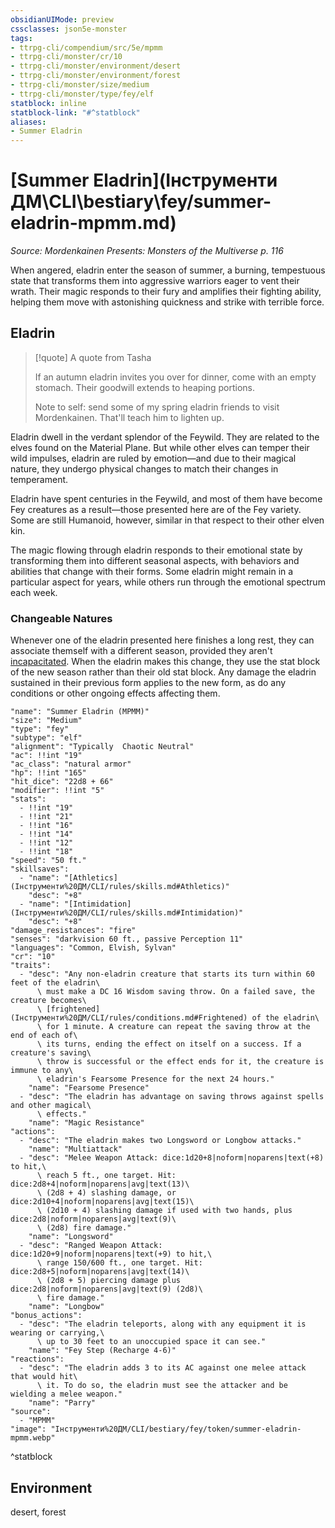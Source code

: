 ```yaml
---
obsidianUIMode: preview
cssclasses: json5e-monster
tags:
- ttrpg-cli/compendium/src/5e/mpmm
- ttrpg-cli/monster/cr/10
- ttrpg-cli/monster/environment/desert
- ttrpg-cli/monster/environment/forest
- ttrpg-cli/monster/size/medium
- ttrpg-cli/monster/type/fey/elf
statblock: inline
statblock-link: "#^statblock"
aliases:
- Summer Eladrin
---
```

# [Summer Eladrin](Інструменти ДМ\CLI\bestiary\fey/summer-eladrin-mpmm.md)
*Source: Mordenkainen Presents: Monsters of the Multiverse p. 116*  

When angered, eladrin enter the season of summer, a burning, tempestuous state that transforms them into aggressive warriors eager to vent their wrath. Their magic responds to their fury and amplifies their fighting ability, helping them move with astonishing quickness and strike with terrible force.

## Eladrin

> [!quote] A quote from Tasha  
> 
> If an autumn eladrin invites you over for dinner, come with an empty stomach. Their goodwill extends to heaping portions.
> 
> Note to self: send some of my spring eladrin friends to visit Mordenkainen. That'll teach him to lighten up.

Eladrin dwell in the verdant splendor of the Feywild. They are related to the elves found on the Material Plane. But while other elves can temper their wild impulses, eladrin are ruled by emotion—and due to their magical nature, they undergo physical changes to match their changes in temperament.

Eladrin have spent centuries in the Feywild, and most of them have become Fey creatures as a result—those presented here are of the Fey variety. Some are still Humanoid, however, similar in that respect to their other elven kin.

The magic flowing through eladrin responds to their emotional state by transforming them into different seasonal aspects, with behaviors and abilities that change with their forms. Some eladrin might remain in a particular aspect for years, while others run through the emotional spectrum each week.

### Changeable Natures

Whenever one of the eladrin presented here finishes a long rest, they can associate themself with a different season, provided they aren't [incapacitated](Інструменти%20ДМ/CLI/rules/conditions.md#Incapacitated). When the eladrin makes this change, they use the stat block of the new season rather than their old stat block. Any damage the eladrin sustained in their previous form applies to the new form, as do any conditions or other ongoing effects affecting them.

```statblock
"name": "Summer Eladrin (MPMM)"
"size": "Medium"
"type": "fey"
"subtype": "elf"
"alignment": "Typically  Chaotic Neutral"
"ac": !!int "19"
"ac_class": "natural armor"
"hp": !!int "165"
"hit_dice": "22d8 + 66"
"modifier": !!int "5"
"stats":
  - !!int "19"
  - !!int "21"
  - !!int "16"
  - !!int "14"
  - !!int "12"
  - !!int "18"
"speed": "50 ft."
"skillsaves":
  - "name": "[Athletics](Інструменти%20ДМ/CLI/rules/skills.md#Athletics)"
    "desc": "+8"
  - "name": "[Intimidation](Інструменти%20ДМ/CLI/rules/skills.md#Intimidation)"
    "desc": "+8"
"damage_resistances": "fire"
"senses": "darkvision 60 ft., passive Perception 11"
"languages": "Common, Elvish, Sylvan"
"cr": "10"
"traits":
  - "desc": "Any non-eladrin creature that starts its turn within 60 feet of the eladrin\
      \ must make a DC 16 Wisdom saving throw. On a failed save, the creature becomes\
      \ [frightened](Інструменти%20ДМ/CLI/rules/conditions.md#Frightened) of the eladrin\
      \ for 1 minute. A creature can repeat the saving throw at the end of each of\
      \ its turns, ending the effect on itself on a success. If a creature's saving\
      \ throw is successful or the effect ends for it, the creature is immune to any\
      \ eladrin's Fearsome Presence for the next 24 hours."
    "name": "Fearsome Presence"
  - "desc": "The eladrin has advantage on saving throws against spells and other magical\
      \ effects."
    "name": "Magic Resistance"
"actions":
  - "desc": "The eladrin makes two Longsword or Longbow attacks."
    "name": "Multiattack"
  - "desc": "Melee Weapon Attack: dice:1d20+8|noform|noparens|text(+8) to hit,\
      \ reach 5 ft., one target. Hit: dice:2d8+4|noform|noparens|avg|text(13)\
      \ (2d8 + 4) slashing damage, or dice:2d10+4|noform|noparens|avg|text(15)\
      \ (2d10 + 4) slashing damage if used with two hands, plus dice:2d8|noform|noparens|avg|text(9)\
      \ (2d8) fire damage."
    "name": "Longsword"
  - "desc": "Ranged Weapon Attack: dice:1d20+9|noform|noparens|text(+9) to hit,\
      \ range 150/600 ft., one target. Hit: dice:2d8+5|noform|noparens|avg|text(14)\
      \ (2d8 + 5) piercing damage plus dice:2d8|noform|noparens|avg|text(9) (2d8)\
      \ fire damage."
    "name": "Longbow"
"bonus_actions":
  - "desc": "The eladrin teleports, along with any equipment it is wearing or carrying,\
      \ up to 30 feet to an unoccupied space it can see."
    "name": "Fey Step (Recharge 4-6)"
"reactions":
  - "desc": "The eladrin adds 3 to its AC against one melee attack that would hit\
      \ it. To do so, the eladrin must see the attacker and be wielding a melee weapon."
    "name": "Parry"
"source":
  - "MPMM"
"image": "Інструменти%20ДМ/CLI/bestiary/fey/token/summer-eladrin-mpmm.webp"
```
^statblock

## Environment

desert, forest
